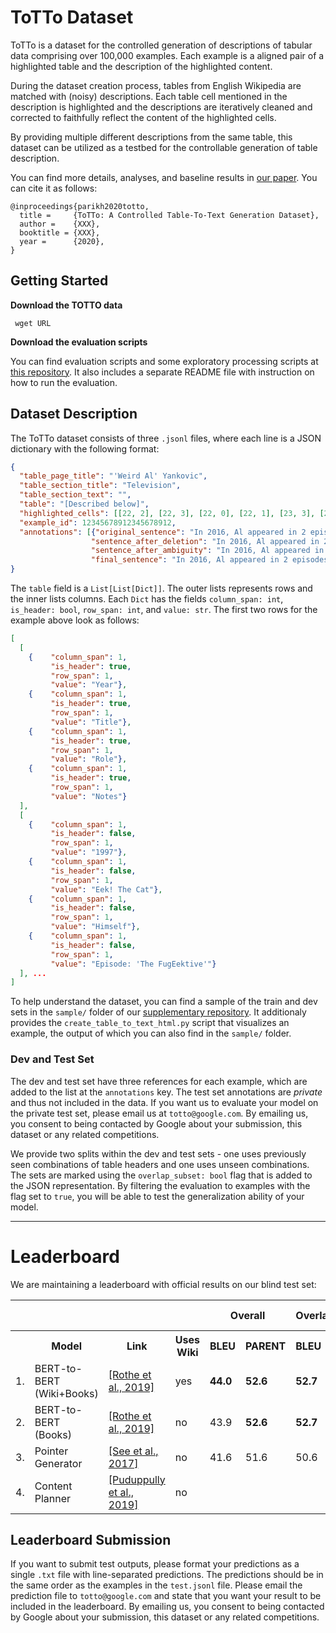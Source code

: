 # ToTTo Dataset

ToTTo is a dataset for the controlled generation of descriptions of tabular data comprising over 100,000 examples. Each example is a aligned pair of a highlighted table and the description of the highlighted content.

During the dataset creation process, tables from English Wikipedia are matched with (noisy) descriptions. Each table cell mentioned in the description is highlighted and the descriptions are iteratively cleaned and corrected to faithfully reflect the content of the highlighted cells.

By providing multiple different descriptions from the same table, this dataset can be utilized as a testbed for the controllable generation of table description.

You can find more details, analyses, and baseline results in [our paper](#). You can cite it as follows:

```
@inproceedings{parikh2020totto,
  title =     {ToTTo: A Controlled Table-To-Text Generation Dataset},
  author =    {XXX},
  booktitle = {XXX},
  year =      {2020},
}
```

## Getting Started
**Download the TOTTO data**

```
 wget URL
```

**Download the evaluation scripts**

You can find evaluation scripts and some exploratory processing scripts at [this repository](https://github.com/google-research/language/tree/master/language/totto). It also includes a separate README file with instruction on how to run the evaluation. 

## Dataset Description

The ToTTo dataset consists of three `.jsonl` files, where each line is a JSON dictionary with the following format:

```json
{
  "table_page_title": "'Weird Al' Yankovic",
  "table_section_title": "Television",
  "table_section_text": "",
  "table": "[Described below]",
  "highlighted_cells": [[22, 2], [22, 3], [22, 0], [22, 1], [23, 3], [23, 1], [23, 0]],
  "example_id": 12345678912345678912,
  "annotations": [{"original_sentence": "In 2016, Al appeared in 2 episodes of BoJack Horseman as Mr. Peanutbutter's brother, Captain Peanutbutter, and was hired to voice the lead role in the 2016 Disney XD series Milo Murphy's Law.",
                  "sentence_after_deletion": "In 2016, Al appeared in 2 episodes of BoJack Horseman as Captain Peanutbutter, and was hired to the lead role in the 2016 series Milo Murphy's Law.",
                  "sentence_after_ambiguity": "In 2016, Al appeared in 2 episodes of BoJack Horseman as Captain Peanutbutter, and was hired for the lead role in the 2016 series Milo Murphy's 'Law.",
                  "final_sentence": "In 2016, Al appeared in 2 episodes of BoJack Horseman as Captain Peanutbutter and was hired for the lead role in the 2016 series Milo Murphy's Law."}],
}
```

The `table` field is a `List[List[Dict]]`. The outer lists represents rows and the inner lists columns. Each `Dict` has the fields `column_span: int`, `is_header: bool`, `row_span: int`, and `value: str`. The first two rows for the example above look as follows:

```json
[
  [
    {    "column_span": 1,
         "is_header": true,
         "row_span": 1,
         "value": "Year"},
    {    "column_span": 1,
         "is_header": true,
         "row_span": 1,
         "value": "Title"},
    {    "column_span": 1,
         "is_header": true,
         "row_span": 1,
         "value": "Role"},
    {    "column_span": 1,
         "is_header": true,
         "row_span": 1,
         "value": "Notes"}
  ],
  [
    {    "column_span": 1,
         "is_header": false,
         "row_span": 1,
         "value": "1997"},
    {    "column_span": 1,
         "is_header": false,
         "row_span": 1,
         "value": "Eek! The Cat"},
    {    "column_span": 1,
         "is_header": false,
         "row_span": 1,
         "value": "Himself"},
    {    "column_span": 1,
         "is_header": false,
         "row_span": 1,
         "value": "Episode: 'The FugEektive'"}
  ], ...
]
```

To help understand the dataset, you can find a sample of the train and dev sets in the `sample/` folder of our [supplementary repository](https://github.com/google-research/language/tree/master/language/totto). It additionaly provides the `create_table_to_text_html.py` script that visualizes an example, the output of which you can also find in the `sample/` folder.


### Dev and Test Set

The dev and test set have three references for each example, which are added to the list at the `annotations` key. The test set annotations are *private* and thus not included in the data. If you want us to evaluate your model on the private test set, please email us at `totto@google.com`. By emailing us, you consent to being contacted by Google about your submission, this dataset or any related competitions.

We provide two splits within the dev and test sets - one uses previously seen combinations of table headers and one uses unseen combinations. The sets are marked using the `overlap_subset: bool` flag that is added to the JSON representation. By filtering the evaluation to examples with the flag set to `true`, you will be able to test the generalization ability of your model.

****

# Leaderboard

We are maintaining a leaderboard with official results on our blind test set:

<table>
  <tr>
    <th></th>
    <th></th>
    <th></th>
    <th></th>
    <th colspan="2">Overall</th>
    <th colspan="2">Overlap Subset</th>
    <th colspan="2">Non-Overlap Subset</th>
  </tr>
  <tr>
    <th></th>
    <th>Model</th>
    <th>Link</th>
    <th>Uses Wiki</th>
    <th>BLEU</th>
    <th>PARENT</th>
    <th>BLEU</th>
    <th>PARENT</th>
    <th>BLEU</th>
    <th>PARENT</th>
  </tr>
  <tr>
    <td>1.</td>
    <td>BERT-to-BERT (Wiki+Books)</td>
    <td><a href="https://arxiv.org/abs/1907.12461">[Rothe et al., 2019]</a></td>
    <td>yes</td>
    <td><b>44.0</b></td>
    <td><b>52.6</b></td>
    <td><b>52.7</b></td>
    <td><b>58.4</b></td>
    <td><b>35.1</b></td>
    <td><b>46.8</b></td>
  </tr>
  <tr>
    <td>2.</td>
    <td>BERT-to-BERT (Books)</td>
    <td><a href="https://arxiv.org/abs/1907.12461">[Rothe et al., 2019]</a></td>
    <td>no</td>
    <td>43.9</td>
    <td><b>52.6</b></td>
    <td><b>52.7</b></td>
    <td><b>58.4</b></td>
    <td>34.8</td>
    <td>46.7</td>
  </tr>
  <tr>
    <td>3.</td>
    <td>Pointer Generator</td>
    <td><a href="https://www.aclweb.org/anthology/P17-1099/">[See et al., 2017]</a></td>
    <td>no</td>
    <td>41.6</td>
    <td>51.6</td>
    <td>50.6</td>
    <td>58.0</td>
    <td>32.2</td>
    <td>45.2</td>
  </tr>
  <tr>
    <td>4.</td>
    <td>Content Planner</td>
    <td><a href="https://www.aaai.org/ojs/index.php/AAAI/article/view/4668">[Puduppully et al., 2019]</a></td>
    <td>no</td>
    <td></td>
    <td></td>
    <td></td>
    <td></td>
    <td></td>
    <td></td>
  </tr>
</table>

## Leaderboard Submission

If you want to submit test outputs, please format your predictions as a single `.txt` file with line-separated predictions. The predictions should be in the same order as the examples in the `test.jsonl` file.
Please email the prediction file to `totto@google.com` and state that you want your result to be included in the leaderboard. By emailing us, you consent to being contacted by Google about your submission, this dataset or any related competitions.

